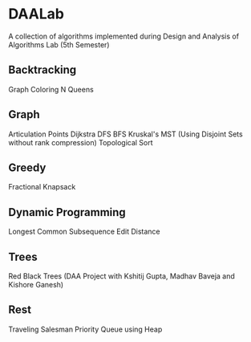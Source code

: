 # DAALab
A collection of algorithms implemented during Design and Analysis of Algorithms Lab (5th Semester)

## Backtracking 
Graph Coloring
N Queens

## Graph
Articulation Points
Dijkstra
DFS
BFS
Kruskal's MST (Using Disjoint Sets without rank compression) 
Topological Sort

## Greedy
Fractional Knapsack


## Dynamic Programming
Longest Common Subsequence
Edit Distance

## Trees
Red Black Trees (DAA Project with Kshitij Gupta, Madhav Baveja and Kishore Ganesh)

## Rest
Traveling Salesman
Priority Queue using Heap
